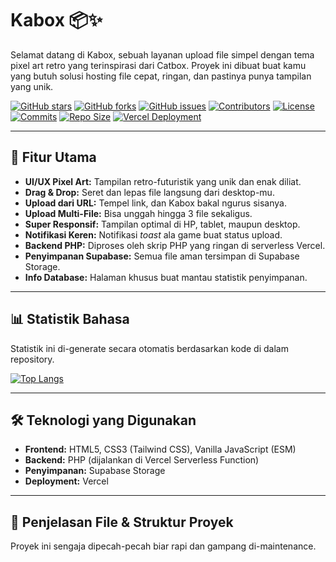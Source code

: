 # Kabox 📦✨

Selamat datang di Kabox, sebuah layanan upload file simpel dengan tema pixel art retro yang terinspirasi dari Catbox. Proyek ini dibuat buat kamu yang butuh solusi hosting file cepat, ringan, dan pastinya punya tampilan yang unik.

[![GitHub stars](https://img.shields.io/github/stars/akaanakbaik/kabox-web-uploader?style=for-the-badge&logo=github&color=E9C46A)](https://github.com/akaanakbaik/kabox-web-uploader/stargazers)
[![GitHub forks](https://img.shields.io/github/forks/akaanakbaik/kabox-web-uploader?style=for-the-badge&logo=github&color=2A9D8F)](https://github.com/akaanakbaik/kabox-web-uploader/network/members)
[![GitHub issues](https://img.shields.io/github/issues/akaanakbaik/kabox-web-uploader?style=for-the-badge&logo=github&color=E76F51)](https://github.com/akaanakbaik/kabox-web-uploader/issues)
[![Contributors](https://img.shields.io/github/contributors/akaanakbaik/kabox-web-uploader?style=for-the-badge&color=87C4FF)](https://github.com/akaanakbaik/kabox-web-uploader/graphs/contributors)
[![License](https://img.shields.io/github/license/akaanakbaik/kabox-web-uploader?style=for-the-badge&color=lightgrey)](LICENSE)
[![Commits](https://img.shields.io/github/commit-activity/t/akaanakbaik/kabox-web-uploader?style=for-the-badge&logo=github&color=FFD166)](https://github.com/akaanakbaik/kabox-web-uploader/commits/main)
[![Repo Size](https://img.shields.io/github/repo-size/akaanakbaik/kabox-web-uploader?style=for-the-badge&logo=github)](https://github.com/akaanakbaik/kabox-web-uploader)
[![Vercel Deployment](https://img.shields.io/github/deployments/akaanakbaik/kabox-web-uploader/production?label=Vercel&logo=vercel&style=for-the-badge)](https://your-vercel-deployment-url.vercel.app/)

---

## 🚀 Fitur Utama

-   **UI/UX Pixel Art:** Tampilan retro-futuristik yang unik dan enak diliat.
-   **Drag & Drop:** Seret dan lepas file langsung dari desktop-mu.
-   **Upload dari URL:** Tempel link, dan Kabox bakal ngurus sisanya.
-   **Upload Multi-File:** Bisa unggah hingga 3 file sekaligus.
-   **Super Responsif:** Tampilan optimal di HP, tablet, maupun desktop.
-   **Notifikasi Keren:** Notifikasi *toast* ala game buat status upload.
-   **Backend PHP:** Diproses oleh skrip PHP yang ringan di serverless Vercel.
-   **Penyimpanan Supabase:** Semua file aman tersimpan di Supabase Storage.
-   **Info Database:** Halaman khusus buat mantau statistik penyimpanan.

---

## 📊 Statistik Bahasa

Statistik ini di-generate secara otomatis berdasarkan kode di dalam repository.

[![Top Langs](https://github-readme-stats.vercel.app/api/top-langs/?username=USERNAME&repo=REPO&layout=compact&theme=dark&hide_border=true&bg_color=181A1B&title_color=00A9FF&text_color=E2E2E2&icon_color=2A9D8F)](https://github.com/USERNAME/REPO)

---

## 🛠️ Teknologi yang Digunakan

-   **Frontend:** HTML5, CSS3 (Tailwind CSS), Vanilla JavaScript (ESM)
-   **Backend:** PHP (dijalankan di Vercel Serverless Function)
-   **Penyimpanan:** Supabase Storage
-   **Deployment:** Vercel

---

## 📁 Penjelasan File & Struktur Proyek

Proyek ini sengaja dipecah-pecah biar rapi dan gampang di-maintenance.

